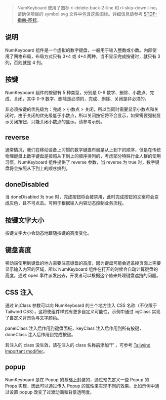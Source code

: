> NumKeyboard 使用了图标 ri-delete-back-2-line 和 ri-skip-down-line，请确保项目的 symbol.svg 文件中包含这些图标。详细信息请参考 [STDF-指南-图标](https://stdf.design/#/guide/icon)。

## 说明

NumKeyboard 组件是一个虚拟的数字键盘，一般用于输入整数或小数。内部使用了网格布局，布局方式只有 3\*4 或 4\*4 两种，当不显示完成按键时，就只有 3 列，否则就是 4 列。

## 按键

NumKeyboard 组件的按键有 5 种类型，分别是 0-9 数字、删除、小数点、完成、关闭，其中 0-9 数字、删除是必须的，完成、删除、关闭是非必须的。

非必须按键的优先级为：完成 > 小数点 > 关闭，所以当同时需要显示小数点和关闭时，由于关闭的优先级低于小数点，所以关闭按钮将不会显示，如果需要强制显示关闭按钮，只能关闭小数点的显示。请参考示例。

## reverse

通常情况，我们在移动设备上习惯的数字键盘布局是从上到下的顺序，但是在传统物理键盘上数字键盘是按照从下到上的顺序排列的，考虑部分特殊行业人群的使用习惯，NumKeyboard 组件提供了 reverse 参数，当 reverse 为 true 时，数字键盘将会按照从下到上的顺序排列。

## doneDisabled

当 doneDisabled 为 true 时，完成按钮将会被禁用，此时完成按钮的文案将会变成灰色，且不可点击。可用于根据输入内容动态控制业务流程。

## 按键文字大小

按键文字大小会动态地跟随按键的高度变化。

## 键盘高度

移动端使用到键盘的地方需要注意键盘的高度，因为键盘可能会遮盖掉页面上需要显示输入内容的区域，所以 NumKeyboard 组件在打开的时候会自动计算键盘的高度，通过 open 事件派发出去，开发者可以根据这个值来处理键盘遮挡的问题。

## CSS 注入

通过 injClass 参数可以向 NumKeyboard 的三个地方注入 CSS 名称（不仅限于 Tailwind CSS），这将使组件样式有更多自定义可能性，示例中通过 injClass 实现了自定义背景色与文字颜色。

panelClass 注入后作用到键盘面板，keyClass 注入后作用到所有按键，doneClass 注入后作用到完成按键。

若注入的 class 没生效，请在注入的 class 名称前添加“!” ，可参考 [Tailwind Important modifier](https://tailwindcss.com/docs/configuration#important-modifier)。

## popup

NumKeyboard 是在 Popup 的基础上封装的，通过预先定义一些 Popup 的 Props 实现，因此可以通过传入 Popup 的属性来实现不同的效果。比如示例中通过设置 popup 改变了过渡动画和背景透明度。
